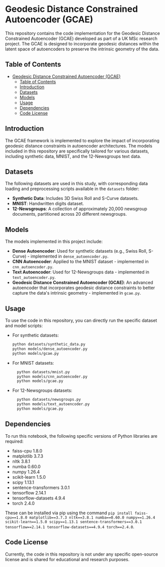 # Geodesic Distance Constrained Autoencoder (GCAE)

This repository contains the code implementation for the Geodesic Distance Constrained Autoencoder (GCAE) developed as part of a UK MSc research project. The GCAE is designed to incorporate geodesic distances within the latent space of autoencoders to preserve the intrinsic geometry of the data.

## Table of Contents
- [Geodesic Distance Constrained Autoencoder (GCAE)](#geodesic-distance-constrained-autoencoder-gcae)
  - [Table of Contents](#table-of-contents)
  - [Introduction](#introduction)
  - [Datasets](#datasets)
  - [Models](#models)
  - [Usage](#usage)
  - [Dependencies](#dependencies)
  - [Code License](#code-license)

## Introduction

The GCAE framework is implemented to explore the impact of incorporating geodesic distance constraints in autoencoder architectures. The models included in this repository are specifically tailored for various datasets, including synthetic data, MNIST, and the 12-Newsgroups text data.

## Datasets

The following datasets are used in this study, with corresponding data loading and preprocessing scripts available in the `datasets` folder:

- **Synthetic Data**: Includes 3D Swiss Roll and S-Curve datasets.
- **MNIST**: Handwritten digits dataset.
- **12-Newsgroups**: A collection of approximately 20,000 newsgroup documents, partitioned across 20 different newsgroups.

## Models

The models implemented in this project include:

- **Dense Autoencoder**: Used for synthetic datasets (e.g., Swiss Roll, S-Curve) - implemented in `dense_autoencoder.py`.
- **CNN Autoencoder**: Applied to the MNIST dataset - implemented in `cnn_autoencoder.py`.
- **Text Autoencoder**: Used for 12-Newsgroups data - implemented in `text_autoencoder.py`.
- **Geodesic Distance Constrained Autoencoder (GCAE)**: An advanced autoencoder that incorporates geodesic distance constraints to better capture the data's intrinsic geometry - implemented in `gcae.py`.

## Usage

To use the code in this repository, you can directly run the specific dataset and model scripts:

- For synthetic datasets:
  ```bash
  python datasets/synthetic_data.py
  python models/dense_autoencoder.py
  python models/gcae.py
  ```
- For MNIST datasets:
  ```bash
    python datasets/mnist.py
    python models/cnn_autoencoder.py
    python models/gcae.py
  ```

- For 12-Newsgroups datasets:
  ```bash
    python datasets/newsgroups.py
    python models/text_autoencoder.py
    python models/gcae.py
  ```

## Dependencies
To run this notebook, the following specific versions of Python libraries are required:
- faiss-cpu	1.8.0
- matplotlib	3.7.3
- nltk	3.8.1
- numba	0.60.0
- numpy	1.26.4
- scikit-learn	1.5.0
- scipy	1.13.1
- sentence-transformers	3.0.1
- tensorflow	2.14.1
- tensorflow-datasets	4.9.4
- torch	2.4.0

These can be installed via pip using the command `pip install faiss-cpu==1.8.0 matplotlib==3.7.3 nltk==3.8.1 numba==0.60.0 numpy==1.26.4 scikit-learn==1.5.0 scipy==1.13.1 sentence-transformers==3.0.1 tensorflow==2.14.1 tensorflow-datasets==4.9.4 torch==2.4.0`.

## Code License

Currently, the code in this repository is not under any specific open-source license and is shared for educational and research purposes.
